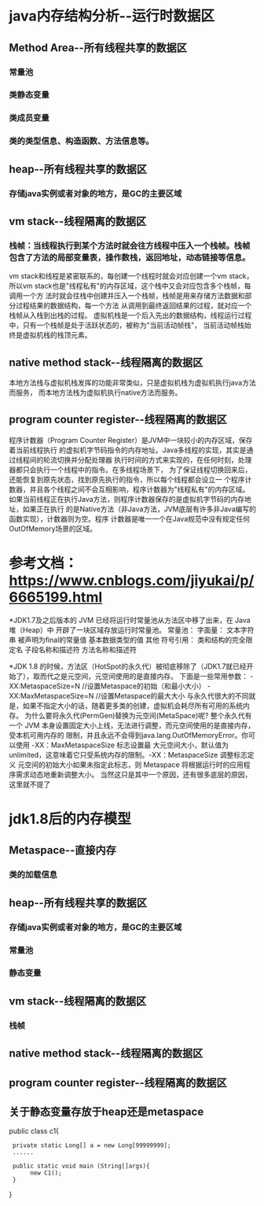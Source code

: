 
# java内存结构分析--运行时数据区
 ## Method Area--所有线程共享的数据区
   ### 常量池
   ### 类静态变量
   ### 类成员变量
   ### 类的类型信息、构造函数、方法信息等。
 ## heap--所有线程共享的数据区
   ### 存储java实例或者对象的地方，是GC的主要区域
 ## vm stack--线程隔离的数据区
   ### 栈帧：当线程执行到某个方法时就会往方线程中压入一个栈帧。栈帧包含了方法的局部变量表，操作数栈，返回地址，动态链接等信息。
   vm stack和线程是紧密联系的，每创建一个线程时就会对应创建一个vm stack，
   所以vm stack也是"线程私有"的内存区域，这个栈中又会对应包含多个栈帧，每调用一个方
   法时就会往栈中创建并压入一个栈帧，栈帧是用来存储方法数据和部分过程结果的数据结构，每一个方法
   从调用到最终返回结果的过程，就对应一个栈帧从入栈到出栈的过程。
   虚拟机栈是一个后入先出的数据结构，线程运行过程中，只有一个栈帧是处于活跃状态的，被称为"当前活动帧栈"，
   当前活动帧栈始终是虚拟机栈的栈顶元素。
 ## native method stack--线程隔离的数据区
   本地方法栈与虚拟机栈发挥的功能非常类似，只是虚拟机栈为虚拟机执行java方法而服务，
   而本地方法栈为虚拟机执行native方法而服务。
 ## program counter register--线程隔离的数据区
   程序计数器（Program Counter Register）是JVM中一块较小的内存区域，保存着当前线程执行
   的虚拟机字节码指令的内存地址。Java多线程的实现，其实是通过线程间的轮流切换并分配处理器
   执行时间的方式来实现的，在任何时刻，处理器都只会执行一个线程中的指令。在多线程场景下，
   为了保证线程切换回来后，还能恢复到原先状态，找到原先执行的指令，所以每个线程都会设立一
   个程序计数器，并且各个线程之间不会互相影响，程序计数器为"线程私有"的内存区域。
   如果当前线程正在执行Java方法，则程序计数器保存的是虚拟机字节码的内存地址，如果正在执行
   的是Native方法（非Java方法，JVM底层有许多非Java编写的函数实现），计数器则为空。程序
   计数器是唯一一个在Java规范中没有规定任何OutOfMemory场景的区域。
# 参考文档：https://www.cnblogs.com/jiyukai/p/6665199.html

  *JDK1.7及之后版本的 JVM 已经将运行时常量池从方法区中移了出来，在 Java 堆（Heap）中
  开辟了一块区域存放运行时常量池。
  常量池：
    字面量：
      文本字符串
      被声明为final的常量值
      基本数据类型的值
      其他
    符号引用：
      类和结构的完全限定名
      子段名称和描述符
      方法名称和描述符
  
  *JDK 1.8 的时候，方法区（HotSpot的永久代）被彻底移除了（JDK1.7就已经开始了），取而代之是元空间，元空间使用的是直接内存。
  下面是一些常用参数：
  -XX:MetaspaceSize=N //设置Metaspace的初始（和最小大小）
  -XX:MaxMetaspaceSize=N //设置Metaspace的最大大小
  与永久代很大的不同就是，如果不指定大小的话，随着更多类的创建，虚拟机会耗尽所有可用的系统内存。
  为什么要将永久代(PermGen)替换为元空间(MetaSpace)呢?
  整个永久代有一个 JVM 本身设置固定大小上线，无法进行调整，而元空间使用的是直接内存，受本机可用内存的
  限制，并且永远不会得到java.lang.OutOfMemoryError。你可以使用 -XX：MaxMetaspaceSize 标志设置最
  大元空间大小，默认值为 unlimited，这意味着它只受系统内存的限制。-XX：MetaspaceSize 调整标志定义
  元空间的初始大小如果未指定此标志，则 Metaspace 将根据运行时的应用程序需求动态地重新调整大小。
  当然这只是其中一个原因，还有很多底层的原因，这里就不提了
  
 # jdk1.8后的内存模型
 ## Metaspace--直接内存
   ### 类的加载信息
 ## heap--所有线程共享的数据区
   ### 存储java实例或者对象的地方，是GC的主要区域
   ### 常量池
   ### 静态变量
 ## vm stack--线程隔离的数据区
   ### 栈帧
 ## native method stack--线程隔离的数据区
 ## program counter register--线程隔离的数据区
 
 ## 关于静态变量存放于heap还是metaspace
 public class c1{
 
     private static Long[] a = new Long[99999999];
     ......
     
     public static void main (String[]args){
          new C1();
     }
 }
 